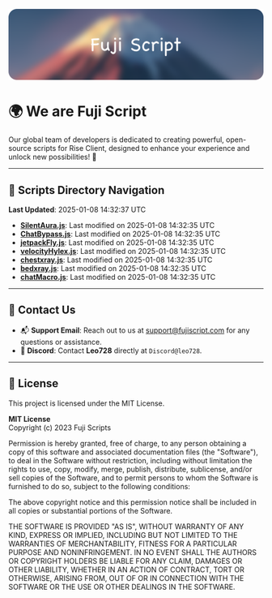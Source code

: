 ![Banner](.github/b.webp)

# 🌍 **We are Fuji Script**

Our global team of developers is dedicated to creating powerful, open-source scripts for Rise Client, designed to enhance your experience and unlock new possibilities! 🌟

---
<!-- SCRIPTS_NAVIGATION_START -->
## 📂 **Scripts Directory Navigation**

**Last Updated**: 2025-01-08 14:32:37 UTC

- **[SilentAura.js](scripts/SilentAura.js)**: Last modified on 2025-01-08 14:32:35 UTC
- **[ChatBypass.js](scripts/ChatBypass.js)**: Last modified on 2025-01-08 14:32:35 UTC
- **[jetpackFly.js](scripts/jetpackFly.js)**: Last modified on 2025-01-08 14:32:35 UTC
- **[velocityHylex.js](scripts/velocityHylex.js)**: Last modified on 2025-01-08 14:32:35 UTC
- **[chestxray.js](scripts/chestxray.js)**: Last modified on 2025-01-08 14:32:35 UTC
- **[bedxray.js](scripts/bedxray.js)**: Last modified on 2025-01-08 14:32:35 UTC
- **[chatMacro.js](scripts/chatMacro.js)**: Last modified on 2025-01-08 14:32:35 UTC

<!-- SCRIPTS_NAVIGATION_END -->

---

## 💬 **Contact Us**  
- 📬 **Support Email**: Reach out to us at [support@fujiscript.com](mailto:support@fujiscript.com) for any questions or assistance.  
- 💬 **Discord**: Contact **Leo728** directly at `Discord@leo728`.

---

## 📜 **License**

This project is licensed under the MIT License.  

**MIT License**  
Copyright (c) 2023 Fuji Scripts  

Permission is hereby granted, free of charge, to any person obtaining a copy of this software and associated documentation files (the "Software"), to deal in the Software without restriction, including without limitation the rights to use, copy, modify, merge, publish, distribute, sublicense, and/or sell copies of the Software, and to permit persons to whom the Software is furnished to do so, subject to the following conditions:  

The above copyright notice and this permission notice shall be included in all copies or substantial portions of the Software.  

THE SOFTWARE IS PROVIDED "AS IS", WITHOUT WARRANTY OF ANY KIND, EXPRESS OR IMPLIED, INCLUDING BUT NOT LIMITED TO THE WARRANTIES OF MERCHANTABILITY, FITNESS FOR A PARTICULAR PURPOSE AND NONINFRINGEMENT. IN NO EVENT SHALL THE AUTHORS OR COPYRIGHT HOLDERS BE LIABLE FOR ANY CLAIM, DAMAGES OR OTHER LIABILITY, WHETHER IN AN ACTION OF CONTRACT, TORT OR OTHERWISE, ARISING FROM, OUT OF OR IN CONNECTION WITH THE SOFTWARE OR THE USE OR OTHER DEALINGS IN THE SOFTWARE.  
